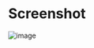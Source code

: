 # Screenshot
![image](https://github.com/user-attachments/assets/313d0eed-44bd-4b51-a7b1-ae362ddecdf1)

